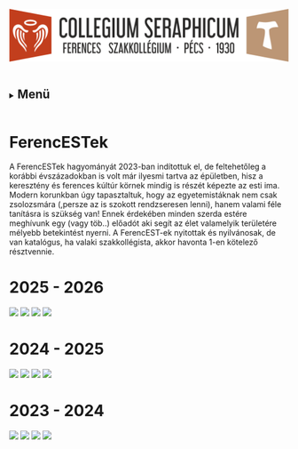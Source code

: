 ![](Arculati_Elemek/Logo/logo-long.png)

<details>
	<summary><h2 style="display: inline-block;">Menü</h2></summary>
- [Kezdőlap](/mobile_version.html)
- [Rólunk](/rolunk.html)
- [Programok](/programok.html)
- [Szakmai nap](/SzakmaiNap.html)
- [Felvételi](/Felveteli.html)
- [Galéria](/Galeria.html)
- [Dokumentumok](/dokumentumok.html)
- [DiákBizottság](/DB.html)
- [Felújítások](/felujitasok.html)
- [FerencEST](/ferencest.html)
</details>

# FerencESTek

A FerencESTek hagyományát 2023-ban indítottuk el, de feltehetőleg a korábbi évszázadokban is volt már ilyesmi tartva az
épületben, hisz a keresztény és ferences kúltúr körnek mindig is részét képezte az esti ima. Modern korunkban úgy
tapasztaltuk, hogy az egyetemistáknak nem csak zsolozsmára (,persze az is szokott rendzseresen lenni), hanem valami féle
tanításra is szükség van! Ennek érdekében minden szerda estére meghívunk egy (vagy töb..) előadót aki segít az élet
valamelyik területére mélyebb betekintést nyerni. A FerencEST-ek nyitottak és nyilvánosak, de van katalógus, ha valaki
szakkollégista, akkor havonta 1-en kötelező résztvennie.

# 2025 - 2026

![](src/pictures/FerencEST/2526/Plakát1.webp)
![](src/pictures/FerencEST/2526/Plakát2.webp)
![](src/pictures/FerencEST/2526/Plakát3.webp)
![](src/pictures/FerencEST/2526/Plakát4.webp)

# 2024 - 2025

![](src/pictures/FerencEST/2425/Plakát1.webp)
![](src/pictures/FerencEST/2425/Plakát2.webp)
![](src/pictures/FerencEST/2425/Plakát3.webp)
![](src/pictures/FerencEST/2425/Plakát4.webp)

# 2023 - 2024

![](src/pictures/FerencEST/2324/Plakát1.webp)
![](src/pictures/FerencEST/2324/Plakát2.webp)
![](src/pictures/FerencEST/2324/Plakát3.webp)
![](src/pictures/FerencEST/2324/Plakát4.webp)
